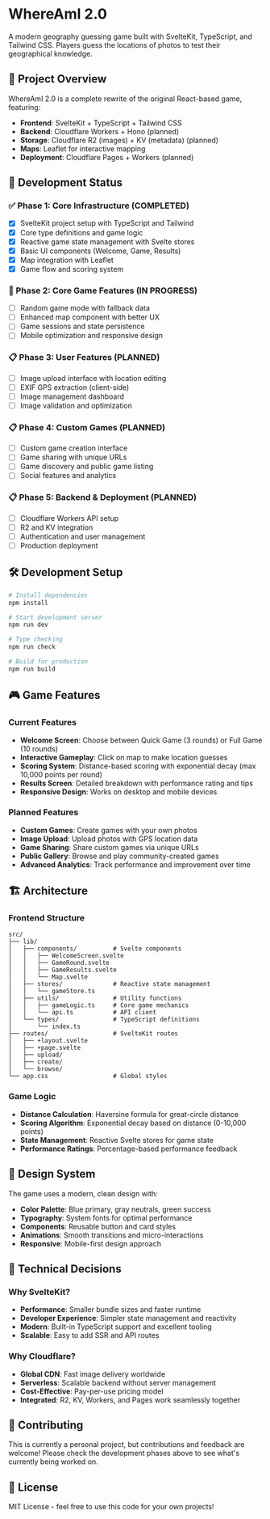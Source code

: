 # WhereAmI 2.0

A modern geography guessing game built with SvelteKit, TypeScript, and Tailwind CSS. Players guess the locations of photos to test their geographical knowledge.

## 🎯 Project Overview

WhereAmI 2.0 is a complete rewrite of the original React-based game, featuring:

- **Frontend**: SvelteKit + TypeScript + Tailwind CSS
- **Backend**: Cloudflare Workers + Hono (planned)
- **Storage**: Cloudflare R2 (images) + KV (metadata) (planned)
- **Maps**: Leaflet for interactive mapping
- **Deployment**: Cloudflare Pages + Workers (planned)

## 🚀 Development Status

### ✅ Phase 1: Core Infrastructure (COMPLETED)

- [x] SvelteKit project setup with TypeScript and Tailwind
- [x] Core type definitions and game logic
- [x] Reactive game state management with Svelte stores
- [x] Basic UI components (Welcome, Game, Results)
- [x] Map integration with Leaflet
- [x] Game flow and scoring system

### 🔄 Phase 2: Core Game Features (IN PROGRESS)

- [ ] Random game mode with fallback data
- [ ] Enhanced map component with better UX
- [ ] Game sessions and state persistence
- [ ] Mobile optimization and responsive design

### 📋 Phase 3: User Features (PLANNED)

- [ ] Image upload interface with location editing
- [ ] EXIF GPS extraction (client-side)
- [ ] Image management dashboard
- [ ] Image validation and optimization

### 📋 Phase 4: Custom Games (PLANNED)

- [ ] Custom game creation interface
- [ ] Game sharing with unique URLs
- [ ] Game discovery and public game listing
- [ ] Social features and analytics

### 📋 Phase 5: Backend & Deployment (PLANNED)

- [ ] Cloudflare Workers API setup
- [ ] R2 and KV integration
- [ ] Authentication and user management
- [ ] Production deployment

## 🛠️ Development Setup

```bash
# Install dependencies
npm install

# Start development server
npm run dev

# Type checking
npm run check

# Build for production
npm run build
```

## 🎮 Game Features

### Current Features

- **Welcome Screen**: Choose between Quick Game (3 rounds) or Full Game (10 rounds)
- **Interactive Gameplay**: Click on map to make location guesses
- **Scoring System**: Distance-based scoring with exponential decay (max 10,000 points per round)
- **Results Screen**: Detailed breakdown with performance rating and tips
- **Responsive Design**: Works on desktop and mobile devices

### Planned Features

- **Custom Games**: Create games with your own photos
- **Image Upload**: Upload photos with GPS location data
- **Game Sharing**: Share custom games via unique URLs
- **Public Gallery**: Browse and play community-created games
- **Advanced Analytics**: Track performance and improvement over time

## 🏗️ Architecture

### Frontend Structure

```
src/
├── lib/
│   ├── components/          # Svelte components
│   │   ├── WelcomeScreen.svelte
│   │   ├── GameRound.svelte
│   │   ├── GameResults.svelte
│   │   └── Map.svelte
│   ├── stores/              # Reactive state management
│   │   └── gameStore.ts
│   ├── utils/               # Utility functions
│   │   ├── gameLogic.ts     # Core game mechanics
│   │   └── api.ts           # API client
│   └── types/               # TypeScript definitions
│       └── index.ts
├── routes/                  # SvelteKit routes
│   ├── +layout.svelte
│   ├── +page.svelte
│   ├── upload/
│   ├── create/
│   └── browse/
└── app.css                  # Global styles
```

### Game Logic

- **Distance Calculation**: Haversine formula for great-circle distance
- **Scoring Algorithm**: Exponential decay based on distance (0-10,000 points)
- **State Management**: Reactive Svelte stores for game state
- **Performance Ratings**: Percentage-based performance feedback

## 🎨 Design System

The game uses a modern, clean design with:

- **Color Palette**: Blue primary, gray neutrals, green success
- **Typography**: System fonts for optimal performance
- **Components**: Reusable button and card styles
- **Animations**: Smooth transitions and micro-interactions
- **Responsive**: Mobile-first design approach

## 🔧 Technical Decisions

### Why SvelteKit?

- **Performance**: Smaller bundle sizes and faster runtime
- **Developer Experience**: Simpler state management and reactivity
- **Modern**: Built-in TypeScript support and excellent tooling
- **Scalable**: Easy to add SSR and API routes

### Why Cloudflare?

- **Global CDN**: Fast image delivery worldwide
- **Serverless**: Scalable backend without server management
- **Cost-Effective**: Pay-per-use pricing model
- **Integrated**: R2, KV, Workers, and Pages work seamlessly together

## 📝 Contributing

This is currently a personal project, but contributions and feedback are welcome! Please check the development phases above to see what's currently being worked on.

## 📄 License

MIT License - feel free to use this code for your own projects!
